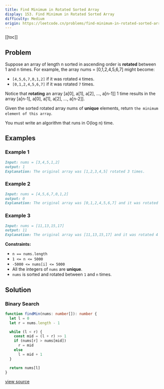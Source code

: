 ```yaml
---
title: Find Minimum in Rotated Sorted Array
display: 153. Find Minimum in Rotated Sorted Array
difficulty: Medium
origin: https://leetcode.cn/problems/find-minimum-in-rotated-sorted-array
---
```


[[toc]]

## Problem

Suppose an array of length n sorted in ascending order is **rotated** between 1 and n times. For example, the array nums = [0,1,2,4,5,6,7] might become:

- <code>[4,5,6,7,0,1,2]</code> if it was rotated <code>4</code> times.
- <code>[0,1,2,4,5,6,7]</code> if it was rotated <code>7</code> times.

Notice that **rotating** an array [a[0], a[1], a[2], ..., a[n-1]] 1 time results in the array [a[n-1], a[0], a[1], a[2], ..., a[n-2]].

Given the sorted rotated array nums of **unique** elements, return `the minimum element of this array`.

You must write an algorithm that runs in O(log n) time.

## Examples

### Example 1

```md
Input: nums = [3,4,5,1,2]
output: 1
Explanation: The original array was [1,2,3,4,5] rotated 3 times.
```

### Example 2

```md
Input: nums = [4,5,6,7,0,1,2]
output: 0
Explanation: The original array was [0,1,2,4,5,6,7] and it was rotated 4 times.
```

### Example 3

```md
Input: nums = [11,13,15,17]
output: 11
Explanation: The original array was [11,13,15,17] and it was rotated 4 times.
```

**Constraints:**

- <code>n == nums.length</code>
- <code>1 &lt;= n &lt;= 5000</code>
- <code>-5000 &lt;= nums[i] &lt;= 5000</code>
- All the integers of <code>nums</code> are **unique**.
- <code>nums</code> is sorted and rotated between <code>1</code> and <code>n</code> times.

## Solution

### Binary Search

```ts
function findMin(nums: number[]): number {
  let l = 0
  let r = nums.length - 1

  while (l < r) {
    const mid = (l + r) >> 1
    if (nums[r] > nums[mid])
      r = mid
    else
      l = mid + 1
  }

  return nums[l]
}
```

[view source](https://leetcode.cn/problems/find-minimum-in-rotated-sorted-array)
